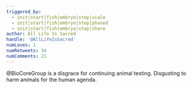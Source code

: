 ```yaml
---
triggered_by:
  - init|start|fish|embryo|step|scale
  - init|start|fish|embryo|step|phased
  - init|start|fish|embryo|step|share
author: All Life Is Sacred
handle: '@AllLifeIsSacred'
numLoves: 1
numRetweets: 34
numComments: 21
---
```

@BioCoreGroup is a disgrace for continuing animal testing. Disgusting to harm animals for the human agenda.
